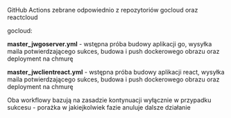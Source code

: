 GitHub Actions zebrane odpowiednio z repozytoriów gocloud oraz reactcloud

gocloud:

**master_jwgoserver.yml** - wstępna próba budowy aplikacji go, wysyłka maila potwierdzającego sukces, budowa i push dockerowego obrazu oraz deployment na chmurę

**master_jwclientreact.yml** - wstępna próba budowy aplikacji react, wysyłka maila potwierdzającego sukces, budowa i push dockerowego obrazu oraz deployment na chmurę

Oba workflowy bazują na zasadzie kontynuacji wyłącznie w przypadku sukcesu - porażka w jakiejkolwiek fazie anuluje dalsze działanie
